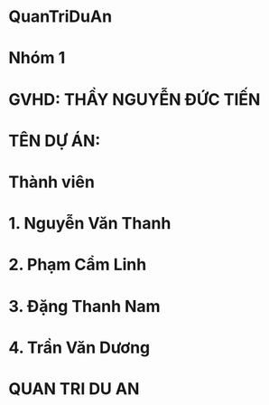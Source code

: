 # QuanTriDuAn
# Nhóm 1
# GVHD: THẦY NGUYỄN ĐỨC TIẾN
# TÊN DỰ ÁN: 
# Thành viên
# 1. Nguyễn Văn Thanh
# 2. Phạm Cẩm Linh
# 3. Đặng Thanh Nam
# 4. Trần Văn Dương
# QUAN TRI DU AN